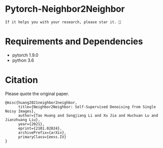 # Pytorch-Neighbor2Neighbor

`If it helps you with your research, please star it. 🎈`

# Requirements and Dependencies
- pytorch 1.9.0
- python 3.6

# Citation

Please quote the original paper.

```
@misc{huang2021neighbor2neighbor,
      title={Neighbor2Neighbor: Self-Supervised Denoising from Single Noisy Images}, 
      author={Tao Huang and Songjiang Li and Xu Jia and Huchuan Lu and Jianzhuang Liu},
      year={2021},
      eprint={2101.02824},
      archivePrefix={arXiv},
      primaryClass={eess.IV}
}
```
